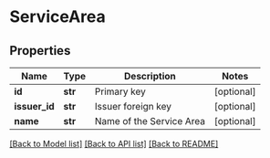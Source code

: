# ServiceArea

## Properties
Name | Type | Description | Notes
------------ | ------------- | ------------- | -------------
**id** | **str** | Primary key | [optional] 
**issuer_id** | **str** | Issuer foreign key | [optional] 
**name** | **str** | Name of the Service Area | [optional] 

[[Back to Model list]](../README.md#documentation-for-models) [[Back to API list]](../README.md#documentation-for-api-endpoints) [[Back to README]](../README.md)



